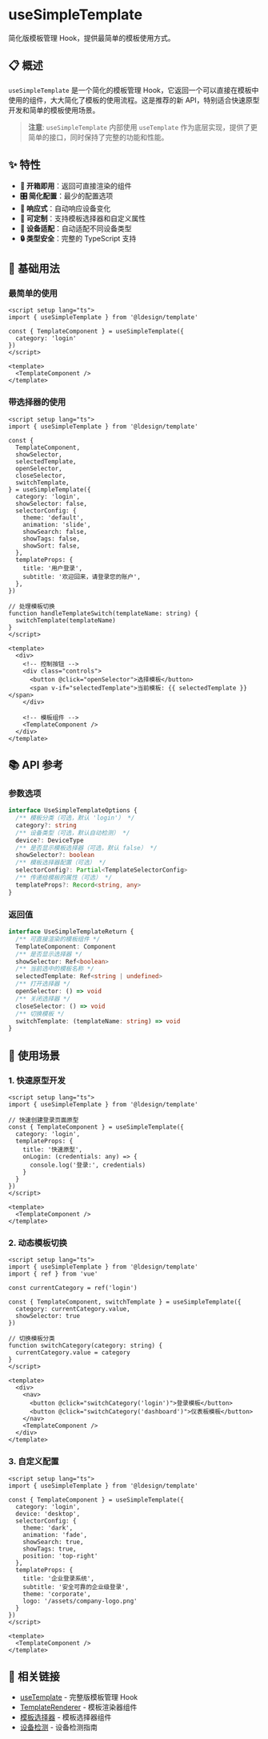 # useSimpleTemplate

简化版模板管理 Hook，提供最简单的模板使用方式。

## 📋 概述

`useSimpleTemplate` 是一个简化的模板管理 Hook，它返回一个可以直接在模板中使用的组件，大大简化了模板的使用流程。这是推荐的新 API，特别适合快速原型开发和简单的模板使用场景。

> **注意**: `useSimpleTemplate` 内部使用 `useTemplate` 作为底层实现，提供了更简单的接口，同时保持了完整的功能和性能。

## ✨ 特性

- **🚀 开箱即用**：返回可直接渲染的组件
- **🎛️ 简化配置**：最少的配置选项
- **🔄 响应式**：自动响应设备变化
- **🎨 可定制**：支持模板选择器和自定义属性
- **📱 设备适配**：自动适配不同设备类型
- **🔒 类型安全**：完整的 TypeScript 支持

## 🚀 基础用法

### 最简单的使用

```vue
<script setup lang="ts">
import { useSimpleTemplate } from '@ldesign/template'

const { TemplateComponent } = useSimpleTemplate({
  category: 'login'
})
</script>

<template>
  <TemplateComponent />
</template>
```

### 带选择器的使用

```vue
<script setup lang="ts">
import { useSimpleTemplate } from '@ldesign/template'

const {
  TemplateComponent,
  showSelector,
  selectedTemplate,
  openSelector,
  closeSelector,
  switchTemplate,
} = useSimpleTemplate({
  category: 'login',
  showSelector: false,
  selectorConfig: {
    theme: 'default',
    animation: 'slide',
    showSearch: false,
    showTags: false,
    showSort: false,
  },
  templateProps: {
    title: '用户登录',
    subtitle: '欢迎回来，请登录您的账户',
  },
})

// 处理模板切换
function handleTemplateSwitch(templateName: string) {
  switchTemplate(templateName)
}
</script>

<template>
  <div>
    <!-- 控制按钮 -->
    <div class="controls">
      <button @click="openSelector">选择模板</button>
      <span v-if="selectedTemplate">当前模板: {{ selectedTemplate }}</span>
    </div>
    
    <!-- 模板组件 -->
    <TemplateComponent />
  </div>
</template>
```

## 📚 API 参考

### 参数选项

```typescript
interface UseSimpleTemplateOptions {
  /** 模板分类（可选，默认 'login'） */
  category?: string
  /** 设备类型（可选，默认自动检测） */
  device?: DeviceType
  /** 是否显示模板选择器（可选，默认 false） */
  showSelector?: boolean
  /** 模板选择器配置（可选） */
  selectorConfig?: Partial<TemplateSelectorConfig>
  /** 传递给模板的属性（可选） */
  templateProps?: Record<string, any>
}
```

### 返回值

```typescript
interface UseSimpleTemplateReturn {
  /** 可直接渲染的模板组件 */
  TemplateComponent: Component
  /** 是否显示选择器 */
  showSelector: Ref<boolean>
  /** 当前选中的模板名称 */
  selectedTemplate: Ref<string | undefined>
  /** 打开选择器 */
  openSelector: () => void
  /** 关闭选择器 */
  closeSelector: () => void
  /** 切换模板 */
  switchTemplate: (templateName: string) => void
}
```

## 🎯 使用场景

### 1. 快速原型开发

```vue
<script setup lang="ts">
import { useSimpleTemplate } from '@ldesign/template'

// 快速创建登录页面原型
const { TemplateComponent } = useSimpleTemplate({
  category: 'login',
  templateProps: {
    title: '快速原型',
    onLogin: (credentials: any) => {
      console.log('登录:', credentials)
    }
  }
})
</script>

<template>
  <TemplateComponent />
</template>
```

### 2. 动态模板切换

```vue
<script setup lang="ts">
import { useSimpleTemplate } from '@ldesign/template'
import { ref } from 'vue'

const currentCategory = ref('login')

const { TemplateComponent, switchTemplate } = useSimpleTemplate({
  category: currentCategory.value,
  showSelector: true
})

// 切换模板分类
function switchCategory(category: string) {
  currentCategory.value = category
}
</script>

<template>
  <div>
    <nav>
      <button @click="switchCategory('login')">登录模板</button>
      <button @click="switchCategory('dashboard')">仪表板模板</button>
    </nav>
    <TemplateComponent />
  </div>
</template>
```

### 3. 自定义配置

```vue
<script setup lang="ts">
import { useSimpleTemplate } from '@ldesign/template'

const { TemplateComponent } = useSimpleTemplate({
  category: 'login',
  device: 'desktop',
  selectorConfig: {
    theme: 'dark',
    animation: 'fade',
    showSearch: true,
    showTags: true,
    position: 'top-right'
  },
  templateProps: {
    title: '企业登录系统',
    subtitle: '安全可靠的企业级登录',
    theme: 'corporate',
    logo: '/assets/company-logo.png'
  }
})
</script>

<template>
  <TemplateComponent />
</template>
```

## 🔗 相关链接

- [useTemplate](/api/use-template) - 完整版模板管理 Hook
- [TemplateRenderer](/api/template-renderer) - 模板渲染器组件
- [模板选择器](/api/template-selector) - 模板选择器组件
- [设备检测](/guide/device-detection) - 设备检测指南
